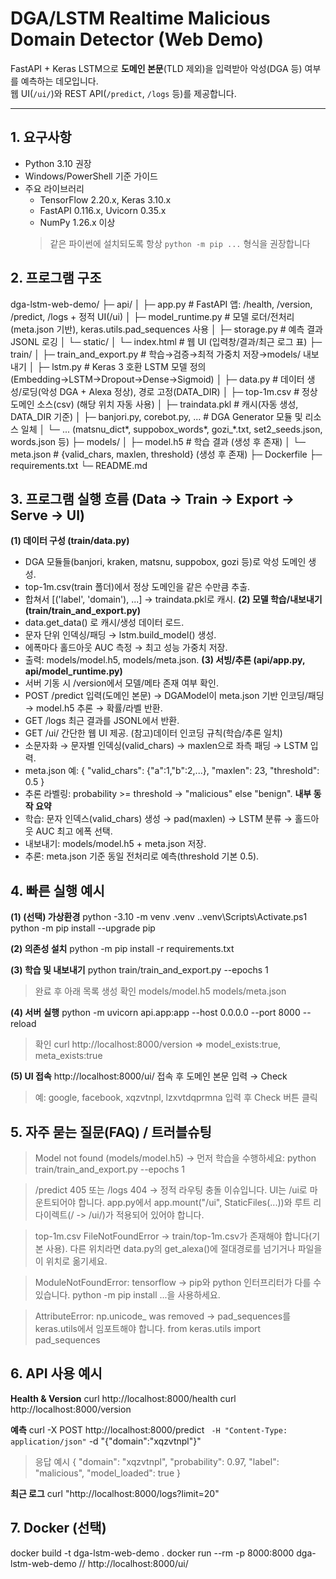 # DGA/LSTM Realtime Malicious Domain Detector (Web Demo)

FastAPI + Keras LSTM으로 **도메인 본문**(TLD 제외)을 입력받아 악성(DGA 등) 여부를 예측하는 데모입니다.  
웹 UI(`/ui/`)와 REST API(`/predict`, `/logs` 등)를 제공합니다.

---

## 1. 요구사항

- Python 3.10 권장
- Windows/PowerShell 기준 가이드
- 주요 라이브러리
  - TensorFlow 2.20.x, Keras 3.10.x
  - FastAPI 0.116.x, Uvicorn 0.35.x
  - NumPy 1.26.x 이상
  > 같은 파이썬에 설치되도록 항상 `python -m pip ...` 형식을 권장합니다


## 2. 프로그램 구조
dga-lstm-web-demo/ 
├─ api/ 
│  ├─ app.py              # FastAPI 앱: /health, /version, /predict, /logs + 정적 UI(/ui) 
│  ├─ model_runtime.py    # 모델 로더/전처리 (meta.json 기반), keras.utils.pad_sequences 사용 
│  ├─ storage.py          # 예측 결과 JSONL 로깅 
│  └─ static/ 
│     └─ index.html       # 웹 UI (입력창/결과/최근 로그 표) 
├─ train/ 
│  ├─ train_and_export.py # 학습→검증→최적 가중치 저장→models/ 내보내기 
│  ├─ lstm.py             # Keras 3 호환 LSTM 모델 정의 (Embedding→LSTM→Dropout→Dense→Sigmoid) 
│  ├─ data.py             # 데이터 생성/로딩(악성 DGA + Alexa 정상), 경로 고정(DATA_DIR) 
│  ├─ top-1m.csv          # 정상 도메인 소스(csv) (해당 위치 자동 사용) 
│  ├─ traindata.pkl       # 캐시(자동 생성, DATA_DIR 기준) 
│  ├─ banjori.py, corebot.py, ...   # DGA Generator 모듈 및 리소스 일체 
│  └─ ... (matsnu_dict*, suppobox_words*, gozi_*.txt, set2_seeds.json, words.json 등) 
├─ models/ 
│  ├─ model.h5            # 학습 결과 (생성 후 존재) 
│  └─ meta.json           # {valid_chars, maxlen, threshold} (생성 후 존재) 
├─ Dockerfile 
├─ requirements.txt 
└─ README.md 


## 3. 프로그램 실행 흐름 (Data → Train → Export → Serve → UI)
**(1) 데이터 구성 (train/data.py)**
- DGA 모듈들(banjori, kraken, matsnu, suppobox, gozi 등)로 악성 도메인 생성.
- top-1m.csv(train 폴더)에서 정상 도메인을 같은 수만큼 추출.
- 합쳐서 [('label', 'domain'), ...] → traindata.pkl로 캐시. 
**(2) 모델 학습/내보내기 (train/train_and_export.py)**
- data.get_data() 로 캐시/생성 데이터 로드.
- 문자 단위 인덱싱/패딩 → lstm.build_model() 생성.
- 에폭마다 홀드아웃 AUC 측정 → 최고 성능 가중치 저장.
- 출력: models/model.h5, models/meta.json. 
**(3) 서빙/추론 (api/app.py, api/model_runtime.py)**
- 서버 기동 시 /version에서 모델/메타 존재 여부 확인.
- POST /predict 입력(도메인 본문) → DGAModel이 meta.json 기반 인코딩/패딩 → model.h5 추론 → 확률/라벨 반환.
- GET /logs 최근 결과를 JSONL에서 반환.
- GET /ui/ 간단한 웹 UI 제공. 
(참고)데이터 인코딩 규칙(학습/추론 일치)
- 소문자화 → 문자별 인덱싱(valid_chars) → maxlen으로 좌측 패딩 → LSTM 입력.
- meta.json 예:
{
  "valid_chars": {"a":1,"b":2,...},
  "maxlen": 23,
  "threshold": 0.5
}
- 추론 라벨링: probability >= threshold → "malicious" else "benign". 
**내부 동작 요약**
- 학습: 문자 인덱스(valid_chars) 생성 → pad(maxlen) → LSTM 분류 → 홀드아웃 AUC 최고 에폭 선택.
- 내보내기: models/model.h5 + meta.json 저장.
- 추론: meta.json 기준 동일 전처리로 예측(threshold 기본 0.5).


## 4. 빠른 실행 예시
**(1) (선택) 가상환경** 
python -3.10 -m venv .venv 
.\.venv\Scripts\Activate.ps1 
python -m pip install --upgrade pip 

**(2) 의존성 설치** 
python -m pip install -r requirements.txt 

**(3) 학습 및 내보내기** 
python train/train_and_export.py --epochs 1 
  > 완료 후 아래 목록 생성 확인 
  models/model.h5 
  models/meta.json 

**(4) 서버 실행**
python -m uvicorn api.app:app --host 0.0.0.0 --port 8000 --reload 
  > 확인 
  curl http://localhost:8000/version 
  => model_exists:true, meta_exists:true 

**(5) UI 접속** 
http://localhost:8000/ui/ 접속 후 도메인 본문 입력 → Check 
  > 예: google, facebook, xqzvtnpl, lzxvtdqprmna 입력 후 Check 버튼 클릭 
  

## 5. 자주 묻는 질문(FAQ) / 트러블슈팅
  > Model not found (models/model.h5) 
  → 먼저 학습을 수행하세요: python train/train_and_export.py --epochs 1

  > /predict 405 또는 /logs 404 
  → 정적 라우팅 충돌 이슈입니다. UI는 /ui로 마운트되어야 합니다. 
  app.py에서 app.mount("/ui", StaticFiles(...))와 루트 리다이렉트(/ -> /ui/)가 적용되어 있어야 합니다. 

  > top-1m.csv FileNotFoundError 
  → train/top-1m.csv가 존재해야 합니다(기본 사용). 다른 위치라면 data.py의 get_alexa()에 절대경로를 넘기거나 파일을 이 위치로 옮기세요. 

  > ModuleNotFoundError: tensorflow 
  → pip와 python 인터프리터가 다를 수 있습니다. python -m pip install ...을 사용하세요. 

  > AttributeError: np.unicode_ was removed 
  → pad_sequences를 keras.utils에서 임포트해야 합니다. 
  from keras.utils import pad_sequences 


## 6. API 사용 예시
**Health & Version** 
curl http://localhost:8000/health 
curl http://localhost:8000/version 

**예측** 
curl -X POST http://localhost:8000/predict ` 
     -H "Content-Type: application/json" ` 
     -d "{\"domain\":\"xqzvtnpl\"}" 
  
  > 응답 예시 
  { 
    "domain": "xqzvtnpl", 
    "probability": 0.97, 
    "label": "malicious", 
    "model_loaded": true 
  } 

**최근 로그** 
curl "http://localhost:8000/logs?limit=20" 


## 7. Docker (선택) 
docker build -t dga-lstm-web-demo . 
docker run --rm -p 8000:8000 dga-lstm-web-demo 
// http://localhost:8000/ui/ 
